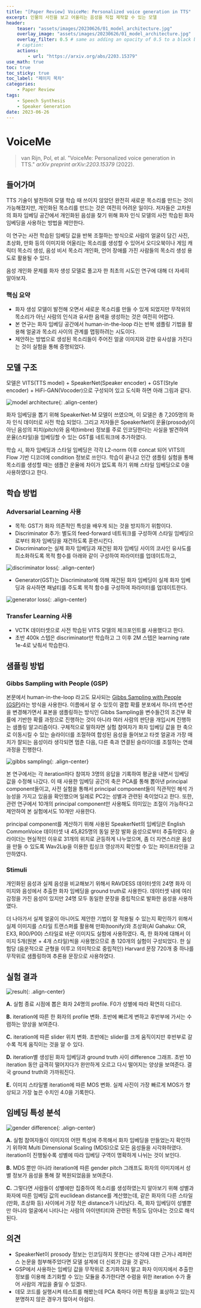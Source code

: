 ```yaml
---
title: "[Paper Review] VoiceMe: Personalized voice generation in TTS"
excerpt: 인물의 사진을 보고 어울리는 음성을 직접 제작할 수 있는 모델
header:
    teaser: "assets/images/20230626/01_model_architecture.jpg"
    overlay_image: "assets/images/20230626/01_model_architecture.jpg"
    overlay_filter: 0.5 # same as adding an opacity of 0.5 to a black background
    # caption: 
    actions:
        - url: "https://arxiv.org/abs/2203.15379"
use_math: true
toc: true
toc_sticky: true
toc_label: "페이지 목차"
categories: 
    - Paper Review
tags: 
    - Speech Synthesis
    - Speaker Generation
date: 2023-06-26
---
```


# VoiceMe

> van Rijn, Pol, et al. "VoiceMe: Personalized voice generation in TTS." *arXiv preprint arXiv:2203.15379* (2022).
> 

## 들어가며

TTS 기술이 발전하여 모델 학습 때 쓰이지 않았던 완전히 새로운 목소리를 만드는 것이 가능해졌지만, 개인화된 목소리를 만드는 것은 여전히 어려운 일이다. 저자들은 고차원의 화자 임베딩 공간에서 개인화된 음성을 찾기 위해 화자 인식 모델의 사전 학습된 화자 임베딩을 사용하는 방법을 제안한다. 

이 연구는 사전 학습된 임베딩 값을 반복 조절하는 방식으로 사람의 얼굴이 담긴 사진, 초상화, 만화 등의 이미지와 어울리는 목소리를 생성할 수 있어서 오디오북이나 게임 캐릭터 목소리 생성, 음성 비서 목소리 개인화, 언어 장애를 가진 사람들의 목소리 생성 용도로 활용될 수 있다. 

음성 개인화 문제를 화자 생성 모델로 풀고자 한 최초의 시도인 연구에 대해 더 자세히 알아보자.

### 핵심 요약

- 화자 생성 모델이 발전해 오면서 새로운 목소리를 만들 수 있게 되었지만 무작위의 목소리가 아닌 사람의 인식과 유사한 음색을 생성하는 것은 여전히 어렵다.
- 본 연구는 화자 임베딩 공간에서 human-in-the-loop 라는 반복 샘플링 기법을 활용해 얼굴과 목소리 사이의 관계를 맵핑하려는 시도이다.
- 제안하는 방법으로 생성된 목소리들이 주어진 얼굴 이미지와 강한 유사성을 가진다는 것이 실험을 통해 증명되었다.

## 모델 구조

모델은 VITS(TTS model) + SpeakerNet(Speaker encoder) + GST(Style encoder) + HiFi-GAN(Vocoder)으로 구성되어 있고 도식화 하면 아래 그림과 같다.

![model architecture](/assets/images/20230626/01_model_architecture.jpg){: .align-center}  

화자 임베딩을 뽑기 위해 SpeakerNet-M 모델이 쓰였으며, 이 모델은 총 7,205명의 화자 인식 데이터로 사전 학습 되었다. 그리고 저자들은 SpeakerNet이 운율(prosody)이 아닌 음성의 피치(pitch)와 음색(timbre) 정보를 주로 인코딩한다는 사실을 발견하여 운율(스타일)을 임베딩할 수 있는 GST를 네트워크에 추가하였다. 

학습 시, 화자 임베딩과 스타일 임베딩은 각각 L2-norm 이후 concat 되어 VITS의 Flow 기반 디코더에 condition 정보로 쓰인다. 학습이 끝나고 인간 샘플링 실험을 통해 목소리를 생성할 때는 샘플간 운율에 차이가 없도록 하기 위해 스타일 임베딩으로 0을 사용하였다고 한다.

## 학습 방법

### Adversarial Learning 사용

- 목적: GST가 화자 의존적인 특성을 배우게 되는 것을 방지하기 위함이다.
- Discriminator 추가: 별도의 feed-forward 네트워크를 구성하여 스타일 임베딩으로부터 화자 임베딩을 재건하도록 훈련시킨다.
- Discriminator는 실제 화자 임베딩과 재건된 화자 임베딩 사이의 코사인 유사도를 최소화하도록 목적 함수를 아래와 같이 구성하여 파라미터를 업데이트하고,

![discriminator loss](/assets/images/20230626/02_discriminator_loss.jpg){: .align-center}  

- Generator(GST)는 Discriminator에 의해 재건된 화자 임베딩이 실제 화자 임베딩과 유사하면 패널티를 주도록 목적 함수를 구성하여 파라미터를 업데이트한다.

![generator loss](/assets/images/20230626/03_generator_loss.jpg){: .align-center}  

### Transfer Learning 사용

- VCTK 데이터셋으로 사전 학습된 VITS 모델의 체크포인트를 사용했다고 한다.
- 초반 400k 스텝은 discriminator만 학습하고 그 이후 2M 스텝은 learning rate 1e-4로 낮춰서 학습한다.

## 샘플링 방법

### Gibbs Sampling with People (GSP)

본문에서 human-in-the-loop 라고도 묘사되는 [Gibbs Sampling with People (GSP)](https://arxiv.org/abs/2008.02595)라는 방식을 사용한다. 이름에서 알 수 있듯이 결합 확률 분포에서 하나의 변수만을 변경해가면서 표본을 샘플링하는 방식인 Gibbs Sampling을 변수들간의 조건부 확률에 기반한 확률 과정으로 진행하는 것이 아니라 여러 사람의 판단을 개입시켜 진행하는 샘플링 알고리즘이다. 구체적으로 말하자면 실험 참여자가 화자 임베딩 값을 한 축으로 이동시킬 수 있는 슬라이더를 조절하여 합성된 음성을 들어보고 타겟 얼굴과 가장 매치가 잘되는 음성이라 생각되면 멈춘 다음, 다른 축과 연결된 슬라이더를 조절하는 연쇄과정을 진행한다. 

![gibbs sampling](/assets/images/20230626/04_gibbs_sampling.jpg){: .align-center}  

본 연구에서는 각 iteration마다 참여자 3명의 응답을 기록하여 평균을 내면서 임베딩 값을 수정해 나갔다. 이 때 사용한 임베딩 공간의 축은 PCA를 통해 뽑아낸 principal component들이고, 사전 실험을 통해서 principal component들이 직관적인 해석 가능성을 가지고 있음을 확인했으며 일례로 PC2는 성별과 관련된 축이었다고 한다. 또한, 관련 연구에서 10개의 principal component만 사용해도 의미있는 조절이 가능하다고 제안하여 본 실험에서도 10개만 사용한다.

principal component를 계산하기 위해 사용된 SpeakerNet의 임베딩은 English CommonVoice 데이터셋 내 45,825명의 동일 문장 발화 음성으로부터 추출하였다. 슬라이더는 현실적인 이유로 31개의 위치로 균등하게 나누었으며, 좀 더 자연스러운 음성을 만들 수 있도록 Wav2Lip을 이용한 립싱크 영상까지 확인할 수 있는 파이프라인을 고안하였다.

### Stimuli

개인화된 음성과 실제 음성을 비교해보기 위해서 RAVDESS 데이터셋의 24명 화자 이미지와 음성에서 추출한 화자 임베딩을 ground truth로 사용한다. 데이터셋 내에 여러 감정을 가진 음성이 있지만 24명 모두 동일한 문장을 중립적으로 발화한 음성을 사용하였다.

더 나아가서 실제 얼굴이 아니어도 제안한 기법이 잘 적용될 수 있는지 확인하기 위해서 실제 이미지를 스타일 트랜스퍼를 활용해 만화(toonify)와 초상화(AI Gahaku: OR, EX3, R00/P00) 스타일로 바꾼 이미지도 실험에 사용하였다. 즉, 한 화자에 대해서 이미지 5개(원본 + 4개 스타일)씩을 사용했으므로 총 120개의 실험이 구성되었다. 한 실험당 (음운적으로 균형을 이루고 의미적으로 중립적인) Harvard 문장 720개 중 하나를 무작위로 샘플링하여 추론용 문장으로 사용하였다. 

## 실험 결과

![result](/assets/images/20230626/05_result.jpg){: .align-center}  

**A.** 실험 종료 시점에 뽑은 화자 24명의 profile. F0가 성별에 따라 확연히 다르다.

**B.** iteration에 따른 한 화자의 profile 변화. 초반에 빠르게 변하고 후반부에 가서는 수렴하는 양상을 보여준다.

**C.** iteration에 따른 slider 위치 변화. 초반에는 slider를 크게 움직이지만 후반부로 갈수록 적게 움직이는 것을 알 수 있다.

**D.** iteration별 생성된 화자 임베딩과 ground truth 사이 difference 그래프. 초반 10 iteration 동안 급격히 떨어지다가 완만하게 오르고 다시 떨어지는 양상을 보여준다. 결국 ground truth와 가까워진다.

**E.** 이미지 스타일별 iteration에 따른 MOS 변화. 실제 사진이 가장 빠르게 MOS가 향상되고 가장 높은 수치인 4.0을 기록한다.

## 임베딩 특성 분석

![gender difference](/assets/images/20230626/06_gender_difference.jpg){: .align-center}  

**A.** 실험 참여자들이 이미지의 어떤 특성에 주목해서 화자 임베딩을 만들었는지 확인하기 위하여 Multi Dimensional Scaling (MDS)으로 모든 음성들을 시각화하였다. iteration이 진행될수록 성별에 따라 임베딩 구역이 명확하게 나뉘는 것이 보인다. 

**B.** MDS 뿐만 아니라 iteration에 따른 gender pitch 그래프도 화자의 이미지에서 성별 정보가 음성을 통해 잘 복원되었음을 보여준다.

**C.** 그렇다면 사람들이 성별에만 집중하여 목소리를 생성하였는지 알아보기 위해 성별과 화자에 따른 임베딩 값의 euclidean distance를 계산했는데, 같은 화자의 다른 스타일(만화, 초상화 등) 사이에서 가장 작은 distance가 나타났다. 즉, 화자 임베딩이 성별뿐만 아니라 얼굴에서 나타나는 사람의 아이덴티티와 관련된 특징도 담아내는 것으로 해석된다.

## 의견

- SpeakerNet이 prosody 정보는 인코딩하지 못한다는 생각에 대한 근거나 레퍼런스 논문을 첨부해주었다면 모델 설계에 더 신뢰가 갔을 것 같다.
- GSP에서 사용하는 임베딩 값을 무작위로 초기화하지 말고 화자 이미지에서 추출한 정보를 이용해 초기화할 수 있는 모듈을 추가한다면 수렴을 위한 iteration 수가 줄어 사람의 개입을 줄일 수 있겠다.
- 데모 코드를 실행시켜 테스트를 해봤는데 PCA 축마다 어떤 특징을 표상하고 있는지 분명하지 않은 경우가 많아서 아쉽다.